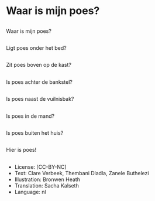 # Waar is mijn poes?

##
Waar is mijn poes?

##
Ligt poes onder het bed?

##
Zit poes boven op de kast?

##
Is poes achter de bankstel?

##
Is poes naast de vuilnisbak?

##
Is poes in de mand?

##
Is poes buiten het huis?

##
Hier is poes!

##
* License: [CC-BY-NC]
* Text: Clare Verbeek, Thembani Dladla, Zanele Buthelezi
* Illustration: Bronwen Heath
* Translation: Sacha Kalseth
* Language: nl
